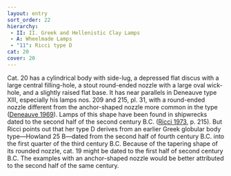 ```yaml
---
layout: entry
sort_order: 22
hierarchy:
 - II: II. Greek and Hellenistic Clay Lamps
 - A: Wheelmade Lamps
 - "11": Ricci type D
cat: 20
cover: 20
---
```


Cat. 20 has a cylindrical body with side-lug, a depressed flat discus with a large central filling-hole, a stout round-ended nozzle with a large oval wick-hole, and a slightly raised flat base. It has near parallels in Deneauve type XIII, especially his lamps nos. 209 and 215, pl. 31, with a round-ended nozzle different from the anchor-shaped nozzle more common in the type (<a href='../../bibliography/#deneauve-1969'>Deneauve 1969</a>). Lamps of this shape have been found in shipwrecks dated to the second half of the second century B.C. (<a href='../../bibliography/#ricci-1973'>Ricci 1973</a>, p. 215). But Ricci points out that her type D derives from an earlier Greek globular body type—Howland 25 B—dated from the second half of fourth century B.C. into the first quarter of the third century B.C. Because of the tapering shape of its rounded nozzle, cat. 19 might be dated to the first half of second century B.C. The examples with an anchor-shaped nozzle would be better attributed to the second half of the same century.
